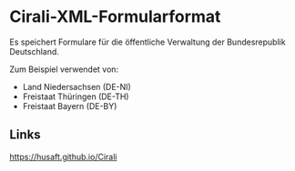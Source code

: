 # Cirali-XML-Formularformat

Es speichert Formulare für die öffentliche Verwaltung der Bundesrepublik Deutschland.

Zum Beispiel verwendet von:
* Land Niedersachsen (DE-NI)
* Freistaat Thüringen (DE-TH)
* Freistaat Bayern (DE-BY)

## Links
https://husaft.github.io/Cirali
